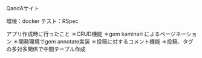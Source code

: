 QandAサイト

環境：docker
テスト：RSpec

アプリ作成時に行ったこと
＊CRUD機能
＊gem kaminari によるページネーション
＊開発環境でgem annotate実装
＊投稿に対するコメント機能
＊投稿、タグの多対多関係で中間テーブル作成
